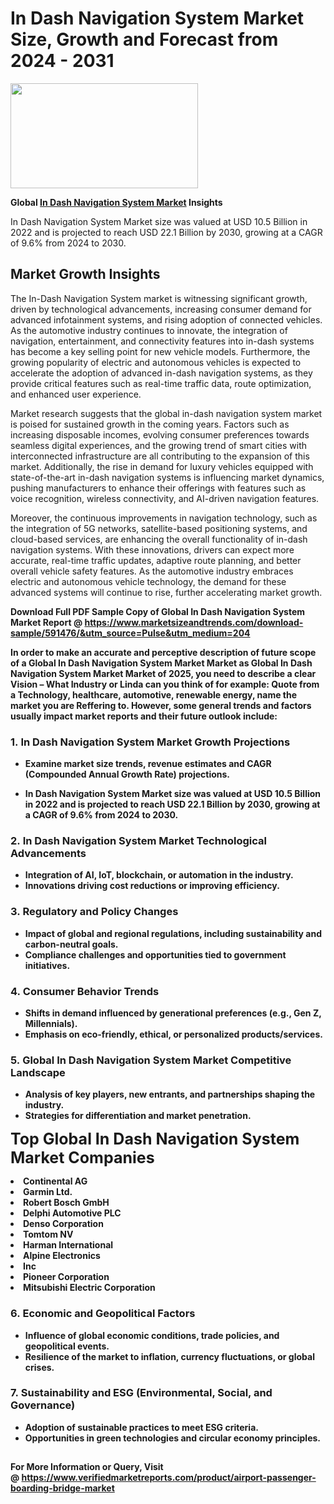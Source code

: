 <H1>In Dash Navigation System Market Size, Growth and Forecast from 2024 - 2031</H1><img class="aligncenter size-medium wp-image-584254" src="https://thirdeyenews.in/wp-content/uploads/2024/09/Global-Market-Research-300x168.jpeg" alt="" width="300" height="168" /><p><strong>Global&nbsp;<a href="https://www.marketsizeandtrends.com/download-sample/591476/&amp;utm_source=Pulse&amp;utm_medium=204">In Dash Navigation System Market</a> Insights</strong></p><p>In Dash Navigation System Market size was valued at USD 10.5 Billion in 2022 and is projected to reach USD 22.1 Billion by 2030, growing at a CAGR of 9.6% from 2024 to 2030.</p><p><h2>Market Growth Insights</h2> <p>The In-Dash Navigation System market is witnessing significant growth, driven by technological advancements, increasing consumer demand for advanced infotainment systems, and rising adoption of connected vehicles. As the automotive industry continues to innovate, the integration of navigation, entertainment, and connectivity features into in-dash systems has become a key selling point for new vehicle models. Furthermore, the growing popularity of electric and autonomous vehicles is expected to accelerate the adoption of advanced in-dash navigation systems, as they provide critical features such as real-time traffic data, route optimization, and enhanced user experience.</p> <p><strong></strong></p> <p>Market research suggests that the global in-dash navigation system market is poised for sustained growth in the coming years. Factors such as increasing disposable incomes, evolving consumer preferences towards seamless digital experiences, and the growing trend of smart cities with interconnected infrastructure are all contributing to the expansion of this market. Additionally, the rise in demand for luxury vehicles equipped with state-of-the-art in-dash navigation systems is influencing market dynamics, pushing manufacturers to enhance their offerings with features such as voice recognition, wireless connectivity, and AI-driven navigation features.</p> <p>Moreover, the continuous improvements in navigation technology, such as the integration of 5G networks, satellite-based positioning systems, and cloud-based services, are enhancing the overall functionality of in-dash navigation systems. With these innovations, drivers can expect more accurate, real-time traffic updates, adaptive route planning, and better overall vehicle safety features. As the automotive industry embraces electric and autonomous vehicle technology, the demand for these advanced systems will continue to rise, further accelerating market growth.</p> <p><strong></p><p><span class=""><strong>Download Full PDF Sample Copy of Global In Dash Navigation System Market Report</strong> @ <a href="https://www.marketsizeandtrends.com/download-sample/591476/&amp;utm_source=Pulse&amp;utm_medium=204" target="_blank">https://www.marketsizeandtrends.com/download-sample/591476/&amp;utm_source=Pulse&amp;utm_medium=204</a></span></p><p>In order to make an accurate and perceptive description of future scope of a Global&nbsp;In Dash Navigation System Market Market as Global&nbsp;In Dash Navigation System Market Market of 2025, you need to describe a clear Vision &ndash; What Industry or Linda can you think of for example: Quote from a Technology, healthcare, automotive, renewable energy, name the market you are Reffering to. However, some general trends and factors usually impact market reports and their future outlook include:</p><h3>1.&nbsp;<strong>In Dash Navigation System Market Growth Projections</strong></h3><ul><li>Examine market size trends, revenue estimates and CAGR (Compounded Annual Growth Rate) projections.</li><li><p>In Dash Navigation System Market size was valued at USD 10.5 Billion in 2022 and is projected to reach USD 22.1 Billion by 2030, growing at a CAGR of 9.6% from 2024 to 2030.</p></li></ul><h3>2.&nbsp;<strong>In Dash Navigation System Market Technological Advancements</strong></h3><ul><li>Integration of AI, IoT, blockchain, or automation in the industry.</li><li>Innovations driving cost reductions or improving efficiency.</li></ul><h3>3.&nbsp;<strong>Regulatory and Policy Changes</strong></h3><ul><li>Impact of global and regional regulations, including sustainability and carbon-neutral goals.</li><li>Compliance challenges and opportunities tied to government initiatives.</li></ul><h3>4.&nbsp;<strong>Consumer Behavior Trends</strong></h3><ul><li>Shifts in demand influenced by generational preferences (e.g., Gen Z, Millennials).</li><li>Emphasis on eco-friendly, ethical, or personalized products/services.</li></ul><h3>5.&nbsp;<strong>Global In Dash Navigation System Market Competitive Landscape</strong></h3><ul><li>Analysis of key players, new entrants, and partnerships shaping the industry.</li><li>Strategies for differentiation and market penetration.</li></ul><p data-pm-slice="1 1 []"><span style="color: inherit; font-family: inherit; font-size: 25px;">Top Global In Dash Navigation System Market Companies</span></p><div class="" data-test-id=""><p><li>Continental AG</li><li> Garmin Ltd.</li><li> Robert Bosch GmbH</li><li> Delphi Automotive PLC</li><li> Denso Corporation</li><li> Tomtom NV</li><li> Harman International</li><li> Alpine Electronics</li><li> Inc</li><li> Pioneer Corporation</li><li> Mitsubishi Electric Corporation</li></p></div><h3>6.&nbsp;<strong>Economic and Geopolitical Factors</strong></h3><ul><li>Influence of global economic conditions, trade policies, and geopolitical events.</li><li>Resilience of the market to inflation, currency fluctuations, or global crises.</li></ul><h3>7.&nbsp;<strong>Sustainability and ESG (Environmental, Social, and Governance)</strong></h3><ul><li>Adoption of sustainable practices to meet ESG criteria.</li><li>Opportunities in green technologies and circular economy principles.</li></ul><h2><strong style="font-size: 14px;">For More Information or Query, Visit @&nbsp;</strong><a style="background-color: #ffffff; font-size: 14px;" href="https://www.marketsizeandtrends.com/report/in-dash-navigation-system-market/" target="_blank">https://www.verifiedmarketreports.com/product/airport-passenger-boarding-bridge-market</a></h2>
